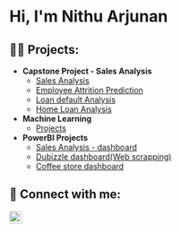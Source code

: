 <h1>Hi, I'm Nithu Arjunan <br/>
  
<h2>👨‍💻 Projects:</h2>

- <b>Capstone Project - Sales Analysis </b>
  - [Sales Analysis](https://github.com/Nithu-Arjunan/Sales-Forecasting)
  - [Employee Attrition Prediction](https://github.com/Nithu-Arjunan/Employee-Attrition-Prediction)
  - [Loan default Analysis](https://github.com/Nithu-Arjunan/Loan-default-Analysis)
  - [Home Loan Analysis](https://github.com/Nithu-Arjunan/HomeLoan-Analysis)
- <b>Machine Learning</b>
  - [Projects](https://github.com/Nithu-Arjunan/Machine-Learning) <b><i></b></i>
- <b>PowerBI Projects </b>
  - [Sales Analysis - dashboard](https://github.com/Nithu-Arjunan/Power-BI-projects/blob/main/Sales_Dashboard.pdf)
  - [Dubizzle dashboard(Web scrapping)](https://github.com/Nithu-Arjunan/Employee-Attrition-Prediction)
  - [Coffee store dashboard](https://github.com/Nithu-Arjunan/Power-BI-projects/blob/main/CoffeeStore_dashboard.pdf)
  



<h2> 🤳 Connect with me:</h2>

[<img align="left" alt="JoshMadakor | LinkedIn" width="22px" src="https://cdn.jsdelivr.net/npm/simple-icons@v3/icons/linkedin.svg" />][linkedin]

[linkedin]: https://linkedin.com/in/nithu-arjunan

[<img align="left">][Gmail]

[gmail]: nithusarin@gmail.com


